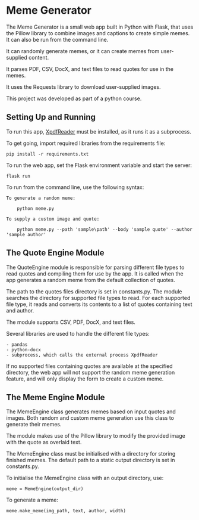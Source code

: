 # Meme Generator

The Meme Generator is a small web app built in Python with Flask, that uses the Pillow library to combine images and captions to create simple memes. It can also be run from the command line.

It can randomly generate memes, or it can create memes from user-supplied content.

It parses PDF, CSV, DocX, and text files to read quotes for use in the memes. 

It uses the Requests library to download user-supplied images.

This project was developed as part of a python course.


## Setting Up and Running

To run this app, [XpdfReader](https://www.xpdfreader.com/) must be installed, as it runs it as a subprocess. 

To get going, import required libraries from the requirements file:

    pip install -r requirements.txt

To run the web app, set the Flask environment variable and start the server: 
        
    flask run

To run from the command line, use the following syntax:

    To generate a random meme:

        python meme.py

    To supply a custom image and quote:

        python meme.py --path 'sample\path' --body 'sample quote' --author 'sample author'


## The Quote Engine Module

The QuoteEngine module is responsible for parsing different file types to read quotes and compiling them for use by the app. It is called when the app generates a random meme from the default collection of quotes.

The path to the quotes files directory is set in constants.py. The module searches the directory for supported file types to read. For each supported file type, it reads and converts its contents to a list of quotes containing text and author.

The module supports CSV, PDF, DocX, and text files. 

Several libraries are used to handle the different file types:

    - pandas 
    - python-docx
    - subprocess, which calls the external process XpdfReader

If no supported files containing quotes are available at the specified directory, the web app will not support the random meme generation feature, and will only display the form to create a custom meme.


## The Meme Engine Module

The MemeEngine class generates memes based on input quotes and images. Both random and custom meme generation use this class to generate their memes. 

The module makes use of the Pillow library to modify the provided image with the quote as overlaid text.

The MemeEngine class must be initialised with a directory for storing finished memes. The default path to a static output directory is set in constants.py. 

To initialise the MemeEngine class with an output directory, use:

    meme = MemeEngine(output_dir)     

To generate a meme:

    meme.make_meme(img_path, text, author, width)
